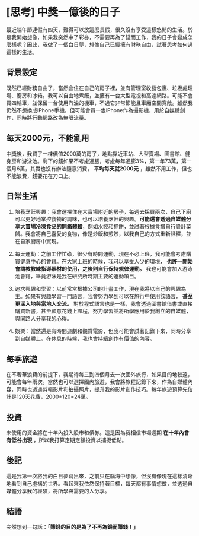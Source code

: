# [思考] 中獎一億後的日子



最近端午節連假有四天，難得可以放這麼長假，很久沒有享受這樣悠閒的生活。於是我開始想像，如果我突然中了彩券，不需要再為了錢而工作，我的日子會變成怎麼樣呢？因此，我做了一個白日夢，想像自己已經擁有財務自由，試著思考如何過這樣的生活。

<!--more-->

## 背景設定
既然已經財務自由了，當然會住在自己的房子裡，並有管理室收發包裹、垃圾處理場、廚房和冰箱。我可以自由地煮飯，並擁有一台大型電視和高速網路。可能不會買四輪車，並保留一台使用汽油的機車，不過它非常節能且車廂空間寬敞。雖然我仍然不想換成iPhone手機，但可能會買一隻iPhone作為攝影機，用於自媒體創作，同時將行動網路改為無限流量。

## 每天2000元，不能亂用
中獎後，我買了一棟價值2000萬的房子，地點靠近車站、大型賣場、圖書館、健身房和游泳池。剩下的錢如果不考慮通脹，考慮每年通膨3%，第一年73萬，第一個月6萬，其實也沒有辦法隨意消費， **平均每天就2000元** ，雖然不用工作，但也不能浪費，錢要花在刀口上。

## 日常生活
1. 培養烹飪興趣：我會選擇住在大賣場附近的房子，每週去採買兩次，自己下廚可以更好地掌控食物的調味，也可以培養烹飪的興趣。**可能還會透過自媒體分享大賣場冷凍食品的開箱體驗**，例如水餃和抓餅，並試著根據食譜自行設計菜餚。我會將自己喜愛的食物，像是炒飯和煎餃，以我自己的方式重新詮釋，並在自家廚房中實現。

2. 每天運動：之前工作忙碌，很少有時間運動，現在不必上班，我可能會考慮購買健身中心的會籍。在大家上班的時候，我可以享受人少的環境， **也許一開始會請教教練指導器材的使用，之後則自行保持規律運動。** 我也可能會加入游泳池會籍，畢竟游泳是我在研究所時期主要的運動項目。

3. 追求興趣和學習：以前常常根據公司的計畫工作，現在我將以自己的興趣為主。如果有興趣學習一門語言，我會努力學到可以在旅行中使用該語言， **甚至更深入地與當地人交流。** 對於程式語言也是一樣，我會透過圖書館借書或直接購買新書，甚至願意花錢上課程，努力學習並將所學應用於我創立的自媒體，與同路人分享我的心得。

4. 娛樂：當然還是有時間追劇和觀賞電影，但我可能會試著記錄下來，同時分享到自媒體上。在休息的時候，我也會持續創作有價值的內容。

## 每季旅遊
在不奢華浪費的前提下，我期待每三到四個月去一次國外旅行，如果目的地較遠，可能會每年兩次。當然也可以選擇國內旅遊，我會將旅程記錄下來，作為自媒體內容，同時也透過剪輯影片和拍攝照片，提升我的影片創作技巧。每年旅遊預算先估計是120天花費，2000*120=24萬。

## 投資
未使用的資金將在十年內投入股市和債券。這是因為我相信市場週期 **在十年內會有低谷出現** ，所以我打算定期定額投資以捕捉低點。

## 後記
這是我第一次將我的白日夢寫出來，之前只在腦海中想像，但沒有像現在這樣清晰地看到自己虛構的世界。看起來我依然保持著目標，每天都有事情想做，並透過自媒體分享我的經驗，將所學與需要的人分享。

## 結語
突然想到一句話：**「賺錢的目的是為了不再為錢而賺錢！」**
